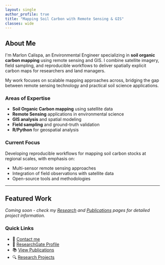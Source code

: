 ```yaml
---
layout: single
author_profile: true
title: "Mapping Soil Carbon with Remote Sensing & GIS"
classes: wide
---
```


## About Me

I'm Marlon Calispa, an Environmental Engineer specializing in **soil organic carbon mapping** using remote sensing and GIS. I combine satellite imagery, field sampling, and reproducible workflows to deliver spatially explicit carbon maps for researchers and land managers.

My work focuses on scalable mapping approaches across, bridging the gap between remote sensing technology and practical soil science applications.

### Areas of Expertise
- **Soil Organic Carbon mapping** using satellite data
- **Remote Sensing** applications in environmental science  
- **GIS analysis** and spatial modeling
- **Field sampling** and ground-truth validation
- **R/Python** for geospatial analysis

### Current Focus
Developing reproducible workflows for mapping soil carbon stocks at regional scales, with emphasis on:
- Multi-sensor remote sensing approaches
- Integration of field observations with satellite data
- Open-source tools and methodologies

---

## Featured Work

*Coming soon - check my [Research](/research/) and [Publications](/publications/) pages for detailed project information.*

### Quick Links
- 📧 [Contact me](mailto:marloncalispa@gmail.com)
- 🔬 [ResearchGate Profile](https://www.researchgate.net/profile/Marlon-Calispa)
- 📚 [View Publications](/publications/)
- 🔍 [Research Projects](/research/)
